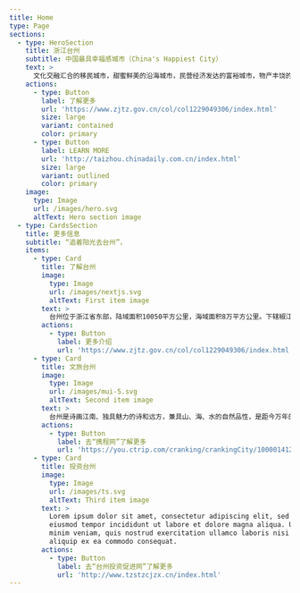```yaml
---
title: Home
type: Page
sections:
  - type: HeroSection
    title: 浙江台州
    subtitle: 中国最具幸福感城市（China's Happiest City）
    text: >
      文化交融汇合的移民城市，甜蜜鲜美的沿海城市，民营经济发达的富裕城市，物产丰饶的宜居城市。[九度荣膺“中国最具幸福感城市”](https://mp.weixin.qq.com/s?__biz=MjM5MDM4NTYwMQ==\&mid=2652430586\&idx=1\&sn=f588c0dce8e40db6145b686062d21fc7\&chksm=bcdefc65d43e5f7811a60ec3e56f5bdf39824f2b3a5da3af179ab37de8d3102837ec585ef552\&scene=27)。
    actions:
      - type: Button
        label: 了解更多
        url: 'https://www.zjtz.gov.cn/col/col1229049306/index.html'
        size: large
        variant: contained
        color: primary
      - type: Button
        label: LEARN MORE
        url: 'http://taizhou.chinadaily.com.cn/index.html'
        size: large
        variant: outlined
        color: primary
    image:
      type: Image
      url: /images/hero.svg
      altText: Hero section image
  - type: CardsSection
    title: 更多信息
    subtitle: “追着阳光去台州”，
    items:
      - type: Card
        title: 了解台州
        image:
          type: Image
          url: /images/nextjs.svg
          altText: First item image
        text: >
          台州位于浙江省东部，陆域面积10050平方公里，海域面积8万平方公里。下辖椒江、黄岩、路桥三个区，临海、温岭、玉环三个县级市和天台、仙居、三门三个县，常住人口667.8万，是长三角中心区27城之一、国务院批复确定的浙江沿海区域性中心城市和现代化港口城市。台州素有“七山二水一分田”之称其地形地貌是浙江省的缩影。
        actions:
          - type: Button
            label: 更多介绍
            url: 'https://www.zjtz.gov.cn/col/col1229049306/index.html'
      - type: Card
        title: 文旅台州
        image:
          type: Image
          url: /images/mui-5.svg
          altText: Second item image
        text: >
          台州是诗画江南、独具魅力的诗和远方，兼具山、海、水的自然品性，是距今万年的下汤文化的发祥地，中华“和合文化”的发源地，浙东唐诗之路目的地，徐霞客游记开篇地，大陈岛垦荒精神的诞生地。拥有3个国家5A级旅游景区、16个国家4A级旅游景区、3个国家级湿地公园、1个世界地质公园、4个国家级风景名胜区。境内有“佛宗道源”天台山、“仙人居住的地方”神仙居、“江南八达岭”台州府城墙、“东方巴黎圣母院”温岭石塘、“候鸟的天堂”玉环漩门湾湿地等。
        actions:
          - type: Button
            label: 去“携程网”了解更多
            url: 'https://you.ctrip.com/cranking/crankingCity/100001412064.html'
      - type: Card
        title: 投资台州
        image:
          type: Image
          url: /images/ts.svg
          altText: Third item image
        text: >
          Lorem ipsum dolor sit amet, consectetur adipiscing elit, sed do
          eiusmod tempor incididunt ut labore et dolore magna aliqua. Ut enim ad
          minim veniam, quis nostrud exercitation ullamco laboris nisi ut
          aliquip ex ea commodo consequat.
        actions:
          - type: Button
            label: 去“台州投资促进网”了解更多
            url: 'http://www.tzstzcjzx.cn/index.html'
---
```

